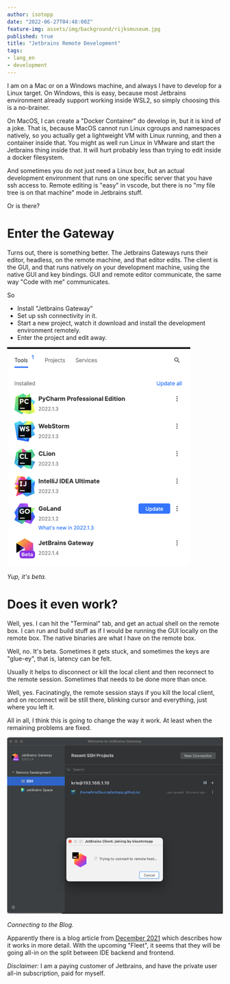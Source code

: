 ```yaml
---
author: isotopp
date: "2022-06-27T04:48:00Z"
feature-img: assets/img/background/rijksmuseum.jpg
published: true
title: "Jetbrains Remote Development"
tags:
- lang_en
- development
---
```


I am on a Mac or on a Windows machine, and always I have to develop for a Linux target.
On Windows, this is easy, because most Jetbrains environment already support working inside WSL2, so simply choosing this is a no-brainer.

On MacOS, I can create a "Docker Container" do develop in, but it is kind of a joke.
That is, because MacOS cannot run Linux cgroups and namespaces natively, so you actually get a lightweight VM with Linux running, and then a container inside that.
You might as well run Linux in VMware and start the Jetbrains thing inside that.
It will hurt probably less than trying to edit inside a docker filesystem.

And sometimes you do not just need a Linux box, but an actual development environment that runs on one specific server that you have ssh access to.
Remote editing is "easy" in vscode, but there is no "my file tree is on that machine" mode in Jetbrains stuff.

Or is there?

# Enter the Gateway

Turns out, there is something better.
The Jetbrains Gateways runs their editor, headless, on the remote machine, and that editor edits.
The client is the GUI, and that runs natively on your development machine, using the native GUI and key bindings.
GUI and remote editor communicate, the same way "Code with me" communicates.

So

- Install "Jetbrains Gateway"
- Set up ssh connectivity in it.
- Start a new project, watch it download and install the development environment remotely.
- Enter the project and edit away.

![](/uploads/2022/06/jetbrains-gateway1.png)

*Yup, it's beta.*

# Does it even work?

Well, yes.
I can hit the "Terminal" tab, and get an actual shell on the remote box.
I can run and build stuff as if I would be running the GUI locally on the remote box.
The native binaries are what I have on the remote box.

Well, no.
It's beta.
Sometimes it gets stuck, and sometimes the keys are "glue-ey", that is, latency can be felt.

Usually it helps to disconnect or kill the local client and then reconnect to the remote session.
Sometimes that needs to be done more than once.

Well, yes.
Facinatingly, the remote session stays if you kill the local client, and on reconnect will be still there, blinking cursor and everything, just where you left it.

All in all, I think this is going to change the way it work. At least when the remaining problems are fixed.

![](/uploads/2022/06/jetbrains-gateway2.png)

*Connecting to the Blog.*

Apparently there is a blog article from [December 2021](https://blog.jetbrains.com/blog/2021/12/03/dive-into-jetbrains-gateway/) which describes how it works in more detail.
With the upcoming "Fleet", it seems that they will be going all-in on the split between IDE backend and frontend.

*Disclaimer:* I am a paying customer of Jetbrains, and have the private user all-in subscription, paid for myself.
